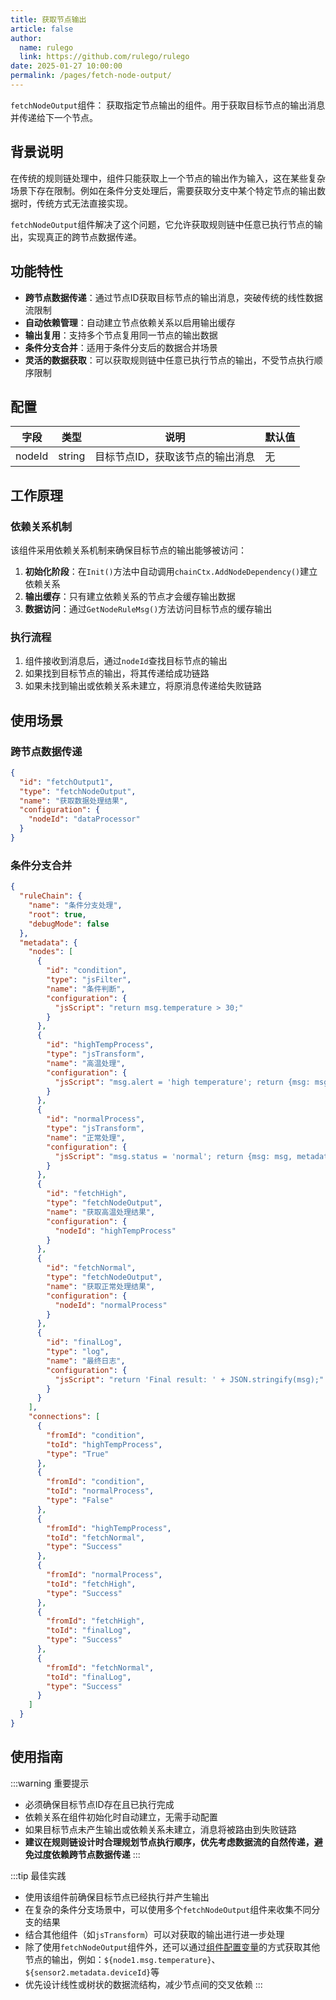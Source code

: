 ```yaml
---
title: 获取节点输出
article: false
author: 
  name: rulego
  link: https://github.com/rulego/rulego
date: 2025-01-27 10:00:00
permalink: /pages/fetch-node-output/
---
```


`fetchNodeOutput`组件：<Badge text="v0.33.0+"/> 获取指定节点输出的组件。用于获取目标节点的输出消息并传递给下一个节点。

## 背景说明

在传统的规则链处理中，组件只能获取上一个节点的输出作为输入，这在某些复杂场景下存在限制。例如在条件分支处理后，需要获取分支中某个特定节点的输出数据时，传统方式无法直接实现。

`fetchNodeOutput`组件解决了这个问题，它允许获取规则链中任意已执行节点的输出，实现真正的跨节点数据传递。

## 功能特性

- **跨节点数据传递**：通过节点ID获取目标节点的输出消息，突破传统的线性数据流限制
- **自动依赖管理**：自动建立节点依赖关系以启用输出缓存
- **输出复用**：支持多个节点复用同一节点的输出数据
- **条件分支合并**：适用于条件分支后的数据合并场景
- **灵活的数据获取**：可以获取规则链中任意已执行节点的输出，不受节点执行顺序限制

## 配置

| 字段 | 类型     | 说明   | 默认值 |
|----|--------|------|--------|
| nodeId   | string | 目标节点ID，获取该节点的输出消息 | 无|

## 工作原理

### 依赖关系机制

该组件采用依赖关系机制来确保目标节点的输出能够被访问：

1. **初始化阶段**：在`Init()`方法中自动调用`chainCtx.AddNodeDependency()`建立依赖关系
2. **输出缓存**：只有建立依赖关系的节点才会缓存输出数据
3. **数据访问**：通过`GetNodeRuleMsg()`方法访问目标节点的缓存输出

### 执行流程

1. 组件接收到消息后，通过`nodeId`查找目标节点的输出
2. 如果找到目标节点的输出，将其传递给成功链路
3. 如果未找到输出或依赖关系未建立，将原消息传递给失败链路

## 使用场景

### 跨节点数据传递

```json
{
  "id": "fetchOutput1",
  "type": "fetchNodeOutput",
  "name": "获取数据处理结果",
  "configuration": {
    "nodeId": "dataProcessor"
  }
}
```

### 条件分支合并

```json
{
  "ruleChain": {
    "name": "条件分支处理",
    "root": true,
    "debugMode": false
  },
  "metadata": {
    "nodes": [
      {
        "id": "condition",
        "type": "jsFilter",
        "name": "条件判断",
        "configuration": {
          "jsScript": "return msg.temperature > 30;"
        }
      },
      {
        "id": "highTempProcess",
        "type": "jsTransform",
        "name": "高温处理",
        "configuration": {
          "jsScript": "msg.alert = 'high temperature'; return {msg: msg, metadata: metadata, msgType: msgType};"
        }
      },
      {
        "id": "normalProcess",
        "type": "jsTransform",
        "name": "正常处理",
        "configuration": {
          "jsScript": "msg.status = 'normal'; return {msg: msg, metadata: metadata, msgType: msgType};"
        }
      },
      {
        "id": "fetchHigh",
        "type": "fetchNodeOutput",
        "name": "获取高温处理结果",
        "configuration": {
          "nodeId": "highTempProcess"
        }
      },
      {
        "id": "fetchNormal",
        "type": "fetchNodeOutput",
        "name": "获取正常处理结果",
        "configuration": {
          "nodeId": "normalProcess"
        }
      },
      {
        "id": "finalLog",
        "type": "log",
        "name": "最终日志",
        "configuration": {
          "jsScript": "return 'Final result: ' + JSON.stringify(msg);"
        }
      }
    ],
    "connections": [
      {
        "fromId": "condition",
        "toId": "highTempProcess",
        "type": "True"
      },
      {
        "fromId": "condition",
        "toId": "normalProcess",
        "type": "False"
      },
      {
        "fromId": "highTempProcess",
        "toId": "fetchNormal",
        "type": "Success"
      },
      {
        "fromId": "normalProcess",
        "toId": "fetchHigh",
        "type": "Success"
      },
      {
        "fromId": "fetchHigh",
        "toId": "finalLog",
        "type": "Success"
      },
      {
        "fromId": "fetchNormal",
        "toId": "finalLog",
        "type": "Success"
      }
    ]
  }
}
```

## 使用指南

:::warning 重要提示
- 必须确保目标节点ID存在且已执行完成
- 依赖关系在组件初始化时自动建立，无需手动配置
- 如果目标节点未产生输出或依赖关系未建立，消息将被路由到失败链路
- **建议在规则链设计时合理规划节点执行顺序，优先考虑数据流的自然传递，避免过度依赖跨节点数据传递**
:::

:::tip 最佳实践
- 使用该组件前确保目标节点已经执行并产生输出
- 在复杂的条件分支场景中，可以使用多个`fetchNodeOutput`组件来收集不同分支的结果
- 结合其他组件（如`jsTransform`）可以对获取的输出进行进一步处理
- 除了使用`fetchNodeOutput`组件外，还可以通过[组件配置变量](/pages/baa05c/)的方式获取其他节点的输出，例如：`${node1.msg.temperature}`、`${sensor2.metadata.deviceId}`等
- 优先设计线性或树状的数据流结构，减少节点间的交叉依赖
:::